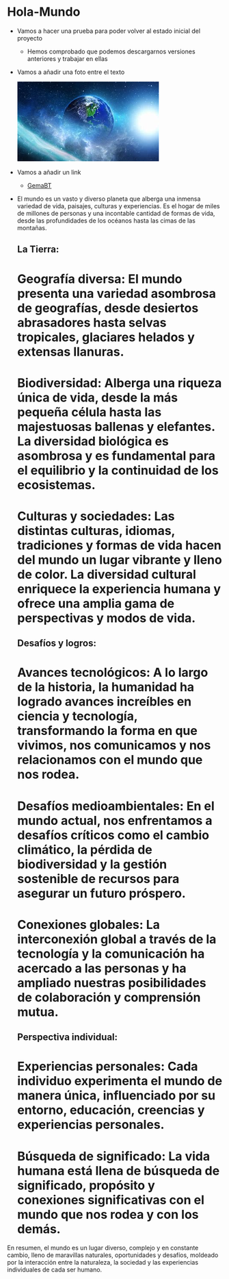 # Hola-Mundo

- Vamos a hacer una prueba para poder volver al estado inicial del proyecto
  - Hemos comprobado que podemos descargarnos versiones anteriores y trabajar en ellas

- Vamos a añadir una foto entre el texto 
  
  ![Descripción de la imagen](Fotos/uno.jpg)

- Vamos a añadir un link
  - [GemaBT](https://github.com/GemaBT/Hola-Mundo)
    
- El mundo es un vasto y diverso planeta que alberga una inmensa variedad de vida, paisajes, culturas y experiencias. Es el hogar de miles de millones de personas y una incontable cantidad de formas de vida, desde las profundidades de los océanos hasta las cimas de las montañas.

  ## La Tierra:
    # Geografía diversa: El mundo presenta una variedad asombrosa de geografías, desde desiertos abrasadores hasta selvas tropicales, glaciares helados y extensas llanuras.
    # Biodiversidad: Alberga una riqueza única de vida, desde la más pequeña célula hasta las majestuosas ballenas y elefantes. La diversidad biológica es asombrosa y es fundamental para el equilibrio y la continuidad de los ecosistemas.
    # Culturas y sociedades: Las distintas culturas, idiomas, tradiciones y formas de vida hacen del mundo un lugar vibrante y lleno de color. La diversidad cultural enriquece la experiencia humana y ofrece una amplia gama de perspectivas y modos de vida.

  ## Desafíos y logros:
    # Avances tecnológicos: A lo largo de la historia, la humanidad ha logrado avances increíbles en ciencia y tecnología, transformando la forma en que vivimos, nos comunicamos y nos relacionamos con el mundo que nos rodea.
    # Desafíos medioambientales: En el mundo actual, nos enfrentamos a desafíos críticos como el cambio climático, la pérdida de biodiversidad y la gestión sostenible de recursos para asegurar un futuro próspero.
    # Conexiones globales: La interconexión global a través de la tecnología y la comunicación ha acercado a las personas y ha ampliado nuestras posibilidades de colaboración y comprensión mutua.

  ## Perspectiva individual:
    # Experiencias personales: Cada individuo experimenta el mundo de manera única, influenciado por su entorno, educación, creencias y experiencias personales.
    # Búsqueda de significado: La vida humana está llena de búsqueda de significado, propósito y conexiones significativas con el mundo que nos rodea y con los demás.

En resumen, el mundo es un lugar diverso, complejo y en constante cambio, lleno de maravillas naturales, oportunidades y desafíos, moldeado por la interacción entre la naturaleza, la sociedad y las experiencias individuales de cada ser humano.
